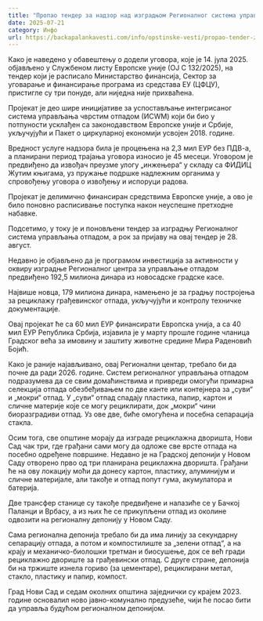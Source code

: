 ```yaml
---
title: "Пропао тендер за надзор над изградњом Регионалног система управљања отпадом за Нови Сад и седам општина"
date: 2025-07-21
category: Инфо
url: https://backapalankavesti.com/info/opstinske-vesti/propao-tender-za-nadzor-nad-izgradnjom-regionalnog-sistema-upravljanja-otpadom-za-novi-sad-i-sedam-opstina/
---
```


Како је наведено у обавештењу о додели уговора, које је 14. јула 2025. објављено у Службеном листу Европске уније (ОЈ С 132/2025), на тендер који је расписало Министарство финансија, Сектор за уговарање и финансирање програма из средстава ЕУ (ЦФЦУ), пристигле су три понуде, али ниједна није прихваћена.

Пројекат је део шире иницијативе за успостављање интегрисаног система управљања чврстим отпадом (ИСWМ) који би био у потпуности усклађен са законодавством Европске уније и Србије, укључујући и Пакет о циркуларној економији усвојен 2018. године.

Вредност услуге надзора била је процењена на 2,3 мил ЕУР без ПДВ-а, а планирани период трајања уговора износио је 45 месеци. Уговором је предвиђено да извођач преузме улогу „инжењера“ у складу са ФИДИЦ Жутим књигама, уз пружање подршке надлежним органима у спровођењу уговора о извођењу и испоруци радова.

Пројекат је делимично финансиран средствима Европске уније, а ово је било поновно расписивање поступка након неуспешне претходне набавке.

Подсетимо, у току је и поновљени тендер за изградњу Регионалног система управљања отпадом, а рок за пријаву на овај тендер је 28. август.

Недавно је објављено да је програмом инвестиција за активности у оквиру изградње Регионалног центра за управљање отпадом предвиђено 192,5 милиона динара из новосадске градске касе.

Највише новца, 179 милиона динара, намењено је за градњу постројења за рециклажу грађевинског отпада, укључујући и контролу техничке документације.

Овај пројекат ће са 60 мил ЕУР финансирати Европска унија, а са 40 мил ЕУР Република Србија, изјавила је у марту прошле године чланица Градског већа за имовину и заштиту животне средине Мира Раденовић Бојић.

Како је раније најављивано, овај Регионални центар, требало би да почне да ради 2026. године. Систем регионалног управљања отпадом подразумева да се свим домаћинствима и привреди омогући примарна селекција отпада обезбеђивањем по две канте или контејнера за „суви“ и „мокри“ отпад. У „суви“ отпад спадају пластика, папир, картон и сличне материје које се могу рециклирати, док „мокри“ чини биоразградиви отпад. Уз ове две, биће омогућена и посебна сепарација стакла.

Осим тога, све општине морају да изграде рециклажна дворишта, Нови Сад чак три, где грађани сами могу да одложе све врсте отпада на посебно одређене површине. Недавно је на Градској депонији у Новом Саду отворено прво од три планирана рециклажна дворишта. Грађани ће на ову локацију моћи да донесу картон, пластику, алуминијум и сличне материјале, али такође и отпад попут гума, акумулатора и батерија.

Две трансфер станице су такође предвиђене и налазиће се у Бачкој Паланци и Врбасу, а из њих ће се прикупљени отпад из околине одвозити на регионалну депонију у Новом Саду.

Сама регионална депонија требало би да има линију за секундарну сепарацију отпада, а потом и компостилиште за „зелени отпад“, а на крају и механичко-биолошки третман и биосушење, док се већ гради рециклажно двориште за грађевински отпад. С друге стране, депонија би на тржиште изнела гориво (за цементаре), рециклирани метал, стакло, пластику и папир, компост.

Град Нови Сад и седам околних општина заједнички су крајем 2023. године основалил ново јавно-комунално предузеће, чији ће посао бити да управља будућом регионалном депонијом.
